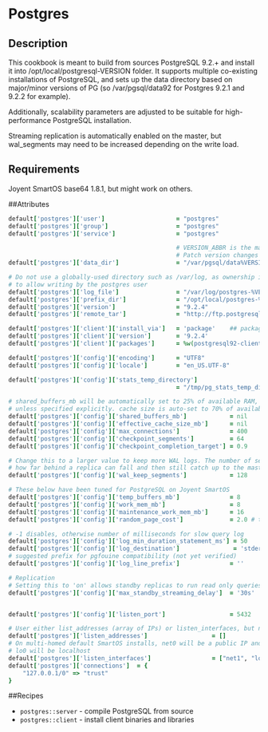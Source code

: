 Postgres
========

## Description

This cookbook is meant to build from sources PostgreSQL 9.2.+ 
and install it into /opt/local/postgresql-VERSION folder.  It
supports multiple co-existing installations of PostgreSQL, and 
sets up the data directory based on major/minor versions of PG 
(so /var/pgsql/data92 for Postgres 9.2.1 and 9.2.2 for example).

Additionally, scalability parameters are adjusted to be suitable
for high-performance PostgreSQL installation.  

Streaming replication is automatically enabled on the master, but 
wal_segments may need to be increased depending on the write load.

## Requirements

Joyent SmartOS base64 1.8.1, but might work on others.

##Attributes

```ruby
default['postgres']['user']                    = "postgres"
default['postgres']['group']                   = "postgres"
default['postgres']['service']                 = "postgres"

                                               # VERSION_ABBR is the major/minor version, ie 92 for 9.2.1
                                               # Patch version changes in PG are binary swappable
default['postgres']['data_dir']                = "/var/pgsql/data%VERSION_ABBR%"

# Do not use a globally-used directory such as /var/log, as ownership is changed
# to allow writing by the postgres user
default['postgres']['log_file']                = "/var/log/postgres-%VERSION%/stderr.log"
default['postgres']['prefix_dir']              = "/opt/local/postgres-%VERSION%"
default['postgres']['version']                 = "9.2.4"
default['postgres']['remote_tar']              = "http://ftp.postgresql.org/pub/source/v%VERSION%/postgresql-%VERSION%.tar.gz"

default['postgres']['client']['install_via']   = 'package'    ## package or source
default['postgres']['client']['version']       = '9.2.4'
default['postgres']['client']['packages']      = %w(postgresql92-client)

default['postgres']['config']['encoding']      = "UTF8"
default['postgres']['config']['locale']        = "en_US.UTF-8"

default['postgres']['config']['stats_temp_directory']       
                                               = "/tmp/pg_stats_temp_directory"

# shared_buffers_mb will be automatically set to 25% of available RAM, up to 8Gb
# unless specified explicitly. cache size is auto-set to 70% of available RAM.
default['postgres']['config']['shared_buffers_mb']            = nil
default['postgres']['config']['effective_cache_size_mb']      = nil
default['postgres']['config']['max_connections']              = 400
default['postgres']['config']['checkpoint_segments']          = 64
default['postgres']['config']['checkpoint_completion_target'] = 0.9

# Change this to a larger value to keep more WAL logs. The number of segments defines
# how far behind a replica can fall and then still catch up to the master. Each segment is 16Mb.
default['postgres']['config']['wal_keep_segments']            = 128

# These below have been tuned for PostgreSQL on Joyent SmartOS
default['postgres']['config']['temp_buffers_mb']              = 8
default['postgres']['config']['work_mem_mb']                  = 8
default['postgres']['config']['maintenance_work_mem_mb']      = 16
default['postgres']['config']['random_page_cost']             = 2.0 # tuned for SmartOS

# -1 disables, otherwise number of milliseconds for slow query log
default['postgres']['config']['log_min_duration_statement_ms'] = 50
default['postgres']['config']['log_destination']               = 'stderr'
# suggested prefix for pgfouine compatibility (not yet verified)
default['postgres']['config']['log_line_prefix']              = ''

# Replication
# Setting this to 'on' allows standby replicas to run read only queries
default['postgres']['config']['max_standby_streaming_delay']  = '30s'


default['postgres']['config']['listen_port']                  = 5432

# User either list_addresses (array of IPs) or listen_interfaces, but not both.
default['postgres']['listen_addresses']                  = []
# On multi-homed default SmartOS installs, net0 will be a public IP and net1 will be a private IP
# lo0 will be localhost
default['postgres']['listen_interfaces']                 = ["net1", "lo0"]
default['postgres']['connections']  = {
    "127.0.0.1/0" => "trust"
}

```

##Recipes

* `postgres::server` - compile PostgreSQL from source
* `postgres::client` - install client binaries and libraries
